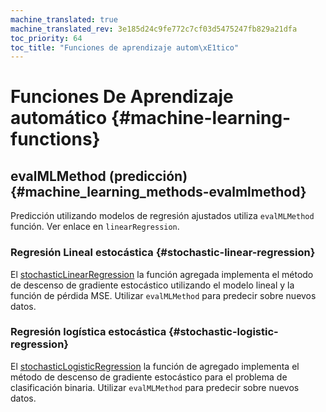 ```yaml
---
machine_translated: true
machine_translated_rev: 3e185d24c9fe772c7cf03d5475247fb829a21dfa
toc_priority: 64
toc_title: "Funciones de aprendizaje autom\xE1tico"
---
```


# Funciones De Aprendizaje automático {#machine-learning-functions}

## evalMLMethod (predicción) {#machine_learning_methods-evalmlmethod}

Predicción utilizando modelos de regresión ajustados utiliza `evalMLMethod` función. Ver enlace en `linearRegression`.

### Regresión Lineal estocástica {#stochastic-linear-regression}

El [stochasticLinearRegression](../../sql-reference/aggregate-functions/reference.md#agg_functions-stochasticlinearregression) la función agregada implementa el método de descenso de gradiente estocástico utilizando el modelo lineal y la función de pérdida MSE. Utilizar `evalMLMethod` para predecir sobre nuevos datos.

### Regresión logística estocástica {#stochastic-logistic-regression}

El [stochasticLogisticRegression](../../sql-reference/aggregate-functions/reference.md#agg_functions-stochasticlogisticregression) la función de agregado implementa el método de descenso de gradiente estocástico para el problema de clasificación binaria. Utilizar `evalMLMethod` para predecir sobre nuevos datos.
